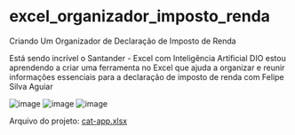 # excel_organizador_imposto_renda
Criando Um Organizador de Declaração de Imposto de Renda

Está sendo incrível o Santander - Excel com Inteligência Artificial DIO estou aprendendo a criar uma ferramenta no Excel que ajuda a organizar e reunir informações essenciais para a declaração de imposto de renda com Felipe Silva Aguiar

![image](https://github.com/user-attachments/assets/37bb9f04-8573-4248-8259-d7cda5856b3a)
![image](https://github.com/user-attachments/assets/b9346534-8b11-406d-8ef7-8fe7a98eb09b)
![image](https://github.com/user-attachments/assets/ec90a90c-fcbe-4add-ab6a-b676930c02e7)

Arquivo do projeto: [cat-app.xlsx](https://github.com/user-attachments/files/20595360/cat-app.xlsx)
